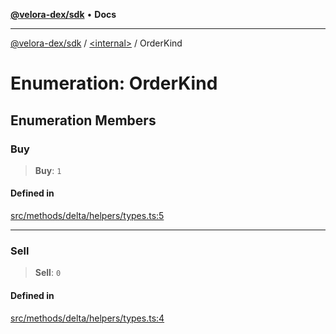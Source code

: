 [**@velora-dex/sdk**](../../README.md) • **Docs**

***

[@velora-dex/sdk](../../globals.md) / [\<internal\>](../README.md) / OrderKind

# Enumeration: OrderKind

## Enumeration Members

### Buy

> **Buy**: `1`

#### Defined in

[src/methods/delta/helpers/types.ts:5](https://github.com/paraswap/paraswap-sdk/blob/master/src/methods/delta/helpers/types.ts#L5)

***

### Sell

> **Sell**: `0`

#### Defined in

[src/methods/delta/helpers/types.ts:4](https://github.com/paraswap/paraswap-sdk/blob/master/src/methods/delta/helpers/types.ts#L4)
